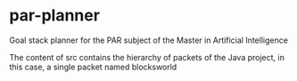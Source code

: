 par-planner
===========

Goal stack planner for the PAR subject of the Master in Artificial Intelligence

The content of src contains the hierarchy of packets of the Java project, in this case, a single packet named blocksworld
